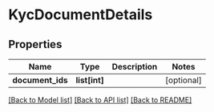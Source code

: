 # KycDocumentDetails

## Properties
Name | Type | Description | Notes
------------ | ------------- | ------------- | -------------
**document_ids** | **list[int]** |  | [optional] 

[[Back to Model list]](../README.md#documentation-for-models) [[Back to API list]](../README.md#documentation-for-api-endpoints) [[Back to README]](../README.md)


